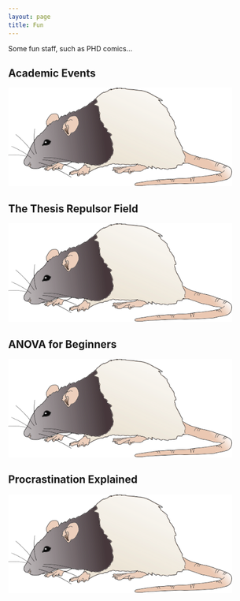 ```yaml
---
layout: page
title: Fun
---
```


Some fun staff, such as PHD comics...

## Academic Events

<p align="left">
  <img height="200" src="/assets/rat3.png">
</p>

## The Thesis Repulsor Field

<p align="left">
  <img height="200" src="/assets/rat3.png">
</p>

## ANOVA for Beginners

<p align="left">
  <img height="200" src="/assets/rat3.png">
</p>

## Procrastination Explained

<p align="left">
  <img height="200" src="/assets/rat3.png">
</p>
